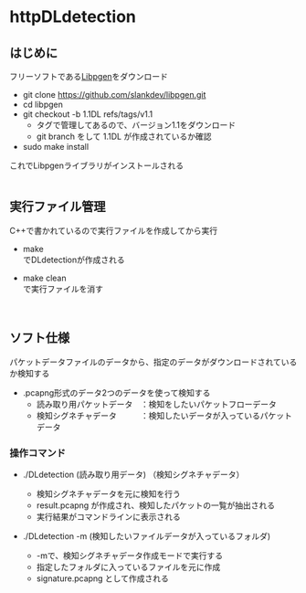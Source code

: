 # httpDLdetection  


## はじめに
フリーソフトである[Libpgen](https://github.com/slankdev/libpgen)をダウンロード

- git clone https://github.com/slankdev/libpgen.git
- cd libpgen
- git checkout -b 1.1DL refs/tags/v1.1
  - タグで管理してあるので、バージョン1.1をダウンロード
  - git branch をして 1.1DL が作成されているか確認
- sudo make install

これでLibpgenライブラリがインストールされる
<br/>
<br/>
## 実行ファイル管理
C++で書かれているので実行ファイルを作成してから実行  
- make  
でDLdetectionが作成される

- make clean  
で実行ファイルを消す
<br/>

## ソフト仕様
パケットデータファイルのデータから、指定のデータがダウンロードされているか検知する  
- .pcapng形式のデータ2つのデータを使って検知する
  - 読み取り用パケットデータ　：検知をしたいパケットフローデータ
  - 検知シグネチャデータ　　　：検知したいデータが入っているパケットデータ


### 操作コマンド
- ./DLdetection (読み取り用データ) （検知シグネチャデータ）
  - 検知シグネチャデータを元に検知を行う
  - result.pcapng が作成され、検知したパケットの一覧が抽出される
  - 実行結果がコマンドラインに表示される


- ./DLdetection -m (検知したいファイルデータが入っているフォルダ)
  - -mで、検知シグネチャデータ作成モードで実行する
  - 指定したフォルダに入っているファイルを元に作成
  - signature.pcapng として作成される

